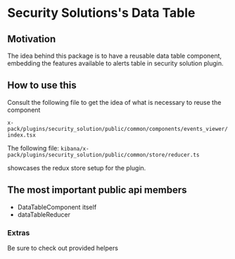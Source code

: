 # Security Solutions's Data Table

## Motivation

The idea behind this package is to have a reusable data table component, embedding the features
available to alerts table in security solution plugin.

## How to use this

Consult the following file to get the idea of what is necessary to reuse the component

`x-pack/plugins/security_solution/public/common/components/events_viewer/index.tsx`

The following file:
`kibana/x-pack/plugins/security_solution/public/common/store/reducer.ts`

showcases the redux store setup for the plugin.

## The most important public api members

- DataTableComponent itself
- dataTableReducer

### Extras

Be sure to check out provided helpers

